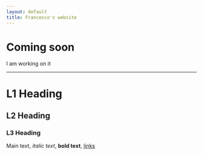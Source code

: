 ```yaml
---
layout: default
title: Francesco's website
---
```

# Coming soon
I am working on it

----------------------
# L1 Heading
## L2 Heading
### L3 Heading
Main text, *italic text*, **bold text**, [links](www.google.com)